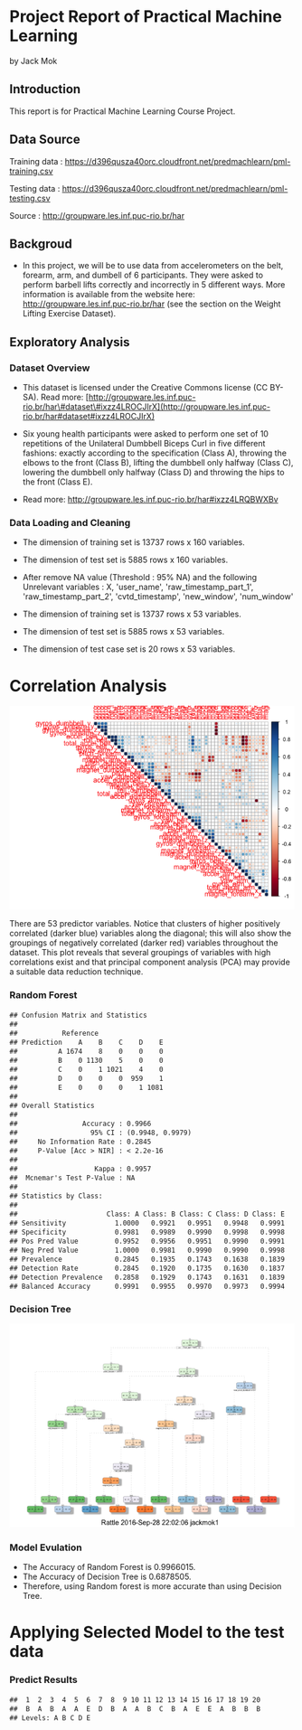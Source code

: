 Project Report of Practical Machine Learning
================
by Jack Mok

Introduction
------------

This report is for Practical Machine Learning Course Project.

Data Source
-----------

Training data : <https://d396qusza40orc.cloudfront.net/predmachlearn/pml-training.csv>

Testing data : <https://d396qusza40orc.cloudfront.net/predmachlearn/pml-testing.csv>

Source : <http://groupware.les.inf.puc-rio.br/har>

Backgroud
---------

-   In this project, we will be to use data from accelerometers on the belt, forearm, arm, and dumbell of 6 participants. They were asked to perform barbell lifts correctly and incorrectly in 5 different ways. More information is available from the website here: <http://groupware.les.inf.puc-rio.br/har> (see the section on the Weight Lifting Exercise Dataset).

Exploratory Analysis
--------------------

### Dataset Overview

-   This dataset is licensed under the Creative Commons license (CC BY-SA). Read more: [http://groupware.les.inf.puc-rio.br/har\#dataset\#ixzz4LROCJIrX](http://groupware.les.inf.puc-rio.br/har#dataset#ixzz4LROCJIrX)

-   Six young health participants were asked to perform one set of 10 repetitions of the Unilateral Dumbbell Biceps Curl in five different fashions: exactly according to the specification (Class A), throwing the elbows to the front (Class B), lifting the dumbbell only halfway (Class C), lowering the dumbbell only halfway (Class D) and throwing the hips to the front (Class E).

-   Read more: <http://groupware.les.inf.puc-rio.br/har#ixzz4LRQBWXBv>

### Data Loading and Cleaning

-   The dimension of training set is 13737 rows x 160 variables.

-   The dimension of test set is 5885 rows x 160 variables.

-   After remove NA value (Threshold : 95% NA) and the following Unrelevant variables : X, 'user\_name', 'raw\_timestamp\_part\_1', 'raw\_timestamp\_part\_2', 'cvtd\_timestamp', 'new\_window', 'num\_window'

-   The dimension of training set is 13737 rows x 53 variables.

-   The dimension of test set is 5885 rows x 53 variables.

-   The dimension of test case set is 20 rows x 53 variables.

Correlation Analysis
====================

![](https://github.com/jackskmok/Prediction-Assignment-Writeup/blob/master/figure/unnamed-chunk-4-1.png)

There are 53 predictor variables. Notice that clusters of higher positively correlated (darker blue) variables along the diagonal; this will also show the groupings of negatively correlated (darker red) variables throughout the dataset. This plot reveals that several groupings of variables with high correlations exist and that principal component analysis (PCA) may provide a suitable data reduction technique.

### Random Forest

    ## Confusion Matrix and Statistics
    ## 
    ##           Reference
    ## Prediction    A    B    C    D    E
    ##          A 1674    8    0    0    0
    ##          B    0 1130    5    0    0
    ##          C    0    1 1021    4    0
    ##          D    0    0    0  959    1
    ##          E    0    0    0    1 1081
    ## 
    ## Overall Statistics
    ##                                           
    ##                Accuracy : 0.9966          
    ##                  95% CI : (0.9948, 0.9979)
    ##     No Information Rate : 0.2845          
    ##     P-Value [Acc > NIR] : < 2.2e-16       
    ##                                           
    ##                   Kappa : 0.9957          
    ##  Mcnemar's Test P-Value : NA              
    ## 
    ## Statistics by Class:
    ## 
    ##                      Class: A Class: B Class: C Class: D Class: E
    ## Sensitivity            1.0000   0.9921   0.9951   0.9948   0.9991
    ## Specificity            0.9981   0.9989   0.9990   0.9998   0.9998
    ## Pos Pred Value         0.9952   0.9956   0.9951   0.9990   0.9991
    ## Neg Pred Value         1.0000   0.9981   0.9990   0.9990   0.9998
    ## Prevalence             0.2845   0.1935   0.1743   0.1638   0.1839
    ## Detection Rate         0.2845   0.1920   0.1735   0.1630   0.1837
    ## Detection Prevalence   0.2858   0.1929   0.1743   0.1631   0.1839
    ## Balanced Accuracy      0.9991   0.9955   0.9970   0.9973   0.9994

### Decision Tree

![](https://github.com/jackskmok/Prediction-Assignment-Writeup/blob/master/figure/unnamed-chunk-6-1.png)

### Model Evulation

-   The Accuracy of Random Forest is 0.9966015.
-   The Accuracy of Decision Tree is 0.6878505.
-   Therefore, using Random forest is more accurate than using Decision Tree.

Applying Selected Model to the test data
========================================

### Predict Results

    ##  1  2  3  4  5  6  7  8  9 10 11 12 13 14 15 16 17 18 19 20 
    ##  B  A  B  A  A  E  D  B  A  A  B  C  B  A  E  E  A  B  B  B 
    ## Levels: A B C D E
